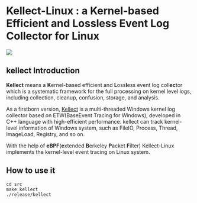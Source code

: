 # **Kellect-Linux** : a **K**ernel-based Efficient and **L**oss**l**ess Event Log Coll**ec**tor for Linux

![](http://121.40.168.60/kellect/kellect.jpeg)

## kellect Introduction


**Kellect** means a **K**ernel-based efficient and **L**oss**l**ess event log coll**ec**tor which is a systematic framework for the full processing on kernel level logs, including collection, cleanup, confusion, storage, and analysis.

As a firstborn version, [Kellect](https://github.com/acising/kellect/) is a multi-threaded Windows kernel log collector based on ETW(BaseEvent Tracing for Windows), developed in C++ language with high-efficient performance. kellect can track kernel-level information of Windows system, such as FileIO, Process, Thread, ImageLoad, Registry, and so on.

With the help of **eBPF**(**e**xtended **B**erkeley **P**acket **F**ilter) Kellect-Linux implements the kernel-level event tracing on Linux system.

## How to use it
~~~
cd src
make kellect
./release/kellect
~~~